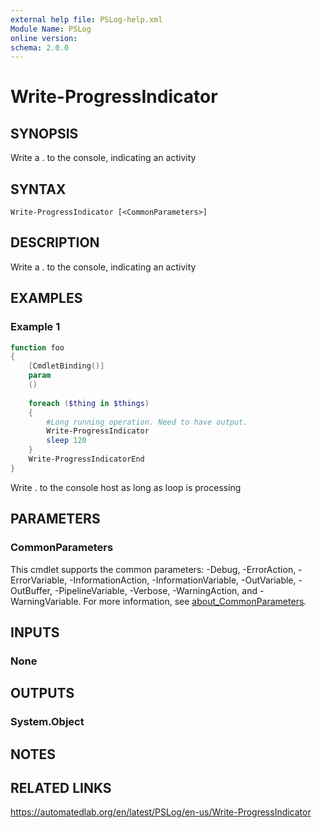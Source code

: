 ```yaml
---
external help file: PSLog-help.xml
Module Name: PSLog
online version:
schema: 2.0.0
---
```


# Write-ProgressIndicator

## SYNOPSIS
Write a . to the console, indicating an activity

## SYNTAX

```
Write-ProgressIndicator [<CommonParameters>]
```

## DESCRIPTION
Write a . to the console, indicating an activity

## EXAMPLES

### Example 1
```powershell
function foo
{
    [CmdletBinding()]
    param
    ()
    
    foreach ($thing in $things)
    {
        #Long running operation. Need to have output.
        Write-ProgressIndicator
        sleep 120
    }
    Write-ProgressIndicatorEnd
}
```

Write . to the console host as long as loop is processing

## PARAMETERS

### CommonParameters
This cmdlet supports the common parameters: -Debug, -ErrorAction, -ErrorVariable, -InformationAction, -InformationVariable, -OutVariable, -OutBuffer, -PipelineVariable, -Verbose, -WarningAction, and -WarningVariable. For more information, see [about_CommonParameters](http://go.microsoft.com/fwlink/?LinkID=113216).

## INPUTS

### None

## OUTPUTS

### System.Object
## NOTES

## RELATED LINKS
https://automatedlab.org/en/latest/PSLog/en-us/Write-ProgressIndicator
